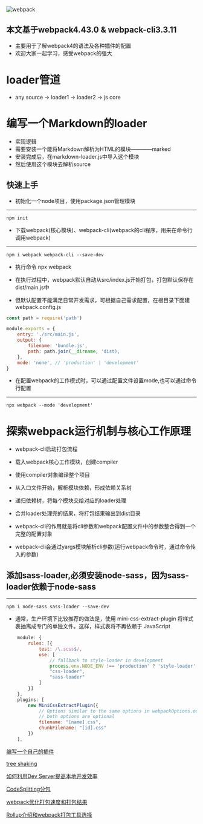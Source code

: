 ![webpack](https://timgsa.baidu.com/timg?image&quality=80&size=b9999_10000&sec=1590646760726&di=fecc7a2c61e207405fe67d006b43608b&imgtype=0&src=http%3A%2F%2Fpic2.zhimg.com%2Fv2-ea57e2d2c487d0af20c93c4be5f25b5f_1200x500.jpg 'webpack')

## 本文基于webpack4.43.0 & webpack-cli3.3.11

- 主要用于了解webpack4的语法及各种插件的配置
- 欢迎大家一起学习，感受webpack的强大

# loader管道
- any source -> loader1 -> loader2 -> js core

# 编写一个Markdown的loader
- 实现逻辑
- 需要安装一个能将Markdown解析为HTML的模块————marked
- 安装完成后，在markdown-loader.js中导入这个模块
- 然后使用这个模块去解析source

## 快速上手

- 初始化一个node项目，使用package.json管理模块
---
`npm init`
- 下载webpack(核心模块)、webpack-cli(webpack的cli程序，用来在命令行调用webpack)
---
`npm i webpack webpack-cli --save-dev`

- 执行命令 npx webpack
- 在执行过程中，webpack默认自动从src/index.js开始打包，打包默认保存在dist/main.js中

- 但默认配置不能满足日常开发需求，可根据自己需求配置，在根目录下面建webpack.config.js
```javascript
const path = require('path')

module.exports = {
    entry: './src/main.js',
    output: {
        filename: 'bundle.js',
        path: path.join(__dirname, 'dist),
    },
    mode: 'none', // 'production' | 'development'
}
```
- 在配置webpack的工作模式时，可以通过配置文件设置mode,也可以通过命令行配置
---
`npx webpack --mode 'development'`

# 探索webpack运行机制与核心工作原理
   
- webpack-cli启动打包流程
- 载入webpack核心工作模块，创建compiler
- 使用compiler对象编译整个项目
- 从入口文件开始，解析模块依赖，形成依赖关系树
- 递归依赖树，将每个模块交给对应的loader处理
- 合并loader处理完的结果，将打包结果输出到dist目录

- webpack-cli的作用就是将cli参数和webpack配置文件中的参数整合得到一个完整的配置对象
- webpack-cli会通过yargs模块解析cli参数(运行webpack命令时，通过命令传入的参数)


## 添加sass-loader,必须安装node-sass，因为sass-loader依赖于node-sass
---
`npm i node-sass sass-loader --save-dev`
   
- 通常，生产环境下比较推荐的做法是，使用 mini-css-extract-plugin 将样式表抽离成专门的单独文件。这样，样式表将不再依赖于 JavaScript
```javascript
    module: {
        rules: [{
            test: /\.scss$/,
            use: [
                // fallback to style-loader in development
                process.env.NODE_ENV !== 'production' ? 'style-loader' : MiniCssExtractPlugin.loader,
                "css-loader",
                "sass-loader"
            ]
        }]
    },
    plugins: [
        new MiniCssExtractPlugin({
            // Options similar to the same options in webpackOptions.output
            // both options are optional
            filename: "[name].css",
            chunkFilename: "[id].css"
        })
    ],
```
[编写一个自己的插件](./static/MySelfPlugin.md)

[tree shaking](./static/TreeShaking.md)

[如何利用Dev Server提高本地开发效率](./static/DevServeConfig.md)

[CodeSplitting分包](./static/CodeSplitting.md)

[webpack优化打包速度和打包结果](./static/packagingOptimization.md)

[Rollup介绍和webpack打包工具选择](./static/chooseAPackaging.md)


